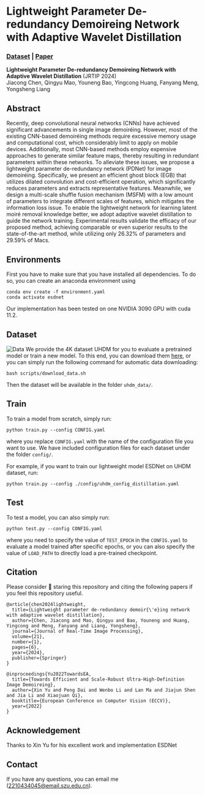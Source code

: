# Lightweight Parameter De-redundancy Demoireing Network with Adaptive Wavelet Distillation

### [Dataset](https://drive.google.com/drive/folders/1DyA84UqM7zf3CeoEBNmTi_dJ649x2e7e?usp=sharing) | [Paper](https://link.springer.com/article/10.1007/s11554-023-01386-5)

**Lightweight Parameter De-redundancy Demoireing Network with Adaptive Wavelet Distillation** (JRTIP 2024)  
Jiacong Chen, Qingyu Mao, Youneng Bao, Yingcong Huang, Fanyang Meng, Yongsheng Liang



## Abstract
Recently, deep convolutional neural networks (CNNs) have achieved significant advancements in single image demoiréing. However, most of the existing CNN-based demoiréing methods require excessive memory usage and computational cost, which considerably limit to apply on mobile devices. Additionally, most CNN-based methods employ expensive approaches to generate similar feature maps, thereby resulting in redundant parameters within these networks. To alleviate these issues, we propose a lightweight parameter de-redundancy network (PDNet) for image demoiréing. Specifically, we present an efficient ghost block (EGB) that utilizes dilated convolution and cost-efficient operation, which significantly reduces parameters and extracts representative features. Meanwhile, we design a multi-scale shuffle fusion mechanism (MSFM) with a low amount of parameters to integrate different scales of features, which mitigates the information loss issue. To enable the lightweight network for learning latent moiré removal knowledge better, we adopt adaptive wavelet distillation to guide the network training. Experimental results validate the efficacy of our proposed method, achieving comparable or even superior results to the state-of-the-art method, while utilizing only 26.32% of parameters and 29.59% of Macs. 



## Environments

First you have to make sure that you have installed all dependencies. To do so, you can create an anaconda environment  using

```
conda env create -f environment.yaml
conda activate esdnet
```

Our implementation has been tested on one NVIDIA 3090 GPU with cuda 11.2.



## Dataset
![Data](./figures/dataset.png)
We provide the 4K dataset UHDM for you to evaluate a pretrained model or train a new model.
To this end, you can download them [here](https://drive.google.com/drive/folders/1DyA84UqM7zf3CeoEBNmTi_dJ649x2e7e?usp=sharing), 
or you can simply run the following command for automatic data downloading:
```
bash scripts/download_data.sh
```
Then the dataset will be available in the folder `uhdm_data/`.

## Train
To train a model from scratch, simply run:

```
python train.py --config CONFIG.yaml
```
where you replace `CONFIG.yaml` with the name of the configuration file you want to use.
We have included configuration files for each dataset under the folder `config/`.

For example, if you want to train our lightweight model ESDNet on UHDM dataset, run:
```
python train.py --config ./config/uhdm_config_distillation.yaml
```
   

## Test
To test a model, you can also simply run:

```
python test.py --config CONFIG.yaml
```

where you need to specify the value of `TEST_EPOCH` in the `CONFIG.yaml` to evaluate a model trained after specific epochs, 
or you can also specify the value of `LOAD_PATH` to directly load a pre-trained checkpoint.



## Citation
Please consider :grimacing: staring this repository and citing the following papers if you feel this repository useful.

```
@article{chen2024lightweight,
  title={Lightweight parameter de-redundancy demoir{\'e}ing network with adaptive wavelet distillation},
  author={Chen, Jiacong and Mao, Qingyu and Bao, Youneng and Huang, Yingcong and Meng, Fanyang and Liang, Yongsheng},
  journal={Journal of Real-Time Image Processing},
  volume={21},
  number={1},
  pages={6},
  year={2024},
  publisher={Springer}
}

@inproceedings{Yu2022TowardsEA,
  title={Towards Efficient and Scale-Robust Ultra-High-Definition Image Demoireing},
  author={Xin Yu and Peng Dai and Wenbo Li and Lan Ma and Jiajun Shen and Jia Li and Xiaojuan Qi},
  booktitle={European Conference on Computer Vision (ECCV)},
  year={2022}
}

```

## Acknowledgement
Thanks to Xin Yu for his excellent work and implementation ESDNet

## Contact
If you have any questions, you can email me (2210434045@email.szu.edu.cn).


